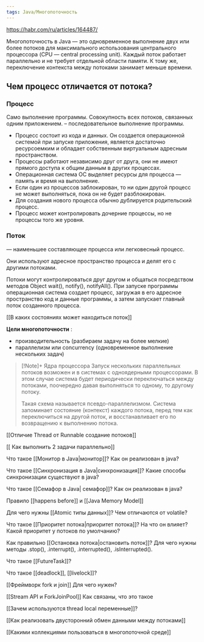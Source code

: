 ```yaml
---
tags: Java/Многопоточность
---
```

https://habr.com/ru/articles/164487/

Многопоточность в Java — это одновременное выполнение двух или более потоков для максимального использования центрального процессора (CPU — central processing unit).
Каждый поток работает параллельно и не требует отдельной области памяти. К тому же, переключение контекста между потоками занимает меньше времени.

## Чем процесс отличается от потока?
### Процесс
Само выполнение программы. Совокупность всех потоков, связанных одним приложением.
– последовательное выполнение программы.
- Процесс состоит из кода и данных. Он создается операционной системой при запуске приложения, является достаточно ресурсоемким и обладает собственным виртуальным адресным пространством.
- Процессы работают независимо друг от друга, они не имеют прямого доступа к общим данным в других процессах.
- Операционная система ОС выделяет ресурсы для процесса — память и время на выполнение.
- Если один из процессов заблокирован, то ни один другой процесс не может выполняться, пока он не будет разблокирован.
- Для создания нового процесса обычно дублируется родительский процесс.
- Процесс может контролировать дочерние процессы, но не процессы того же уровня.

### Поток
— наименьшее составляющее процесса или легковесный процесс.

Они используют адресное пространство процесса и делят его с другими потоками.

Потоки могут контролироваться друг другом и общаться посредством методов Object wait(), notify(), notifyAll().
При запуске программы операционная система создает процесс, загружая в его адресное пространство код и данные программы, а затем запускает главный поток созданного процесса.

[[В каких состояниях может находиться поток]]

**Цели многопоточности** :
- производительность (разбираем задачу на более мелкие)
- параллелизм или concurrency (одновременное выполнение нескольких задач)

>[!Note]+ Ядра процессора
>Запуск нескольких параллельных потоков возможен и в системах с одноядерными процессорами. В этом случае система будет периодически переключаться между потоками, поочередно давая выполняться то одному, то другому потоку.
>
>Такая схема называется псевдо-параллелизмом. Система запоминает состояние (контекст) каждого потока, перед тем как переключиться на другой поток, и восстанавливает его по возвращению к выполнению потока.

[[Отличие Thread от Runnable создание потоков]]

[[ Как выполнить 2 задачи параллельно]]

Что такое [[Монитор в Java|монитор]]? Как он реализован в java?

Что такое [[Синхронизация в Java|синхронизация]]? Какие способы синхронизации существуют в java?

Что такое [[Семафор в Java| семафор]]? Как он реализован в java?

Правило [[happens before]] и [[Java Memory Model]]

Для чего нужны [[Atomic типы данных]]? Чем отличаются от volatile?

Что такое [[Приоритет потока|приоритет потока]]? На что он влияет? Какой приоритет у потоков по умолчанию?

Как правильно [[Остановка потока|остановить поток]]? Для чего нужны методы .stop(), .interrupt(), .interrupted(), .isInterrupted().

Что такое [[FutureTask]]?

Что такое [[deadlock]], [[livelock]]?

[[Фреймворк fork и join]] Для чего нужен?

[[Stream API и ForkJoinPool]] Как связаны, что это такое

[[Зачем используются thread local переменные]]?

[[Как реализовать двусторонний обмен данными между потоками]]

[[Какими коллекциями пользоваться в многопоточной среде]]
